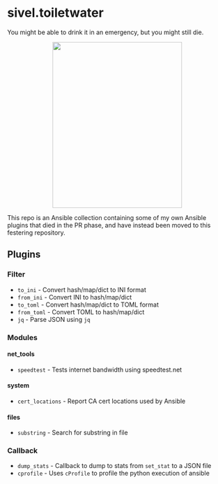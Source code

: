 # sivel.toiletwater

You might be able to drink it in an emergency, but you might still die.

<p align="center"><img width="297" height="380" src="https://i.imgur.com/LCYeNRx.png"></p>

This repo is an Ansible collection containing some of my own Ansible plugins that died in the PR phase, and have instead been moved to this festering repository.

## Plugins

### Filter

* `to_ini` - Convert hash/map/dict to INI format
* `from_ini` - Convert INI to hash/map/dict
* `to_toml` - Convert hash/map/dict to TOML format
* `from_toml` - Convert TOML to hash/map/dict
* `jq` - Parse JSON using `jq`

### Modules

#### net_tools

* `speedtest` - Tests internet bandwidth using speedtest.net

#### system

* `cert_locations` - Report CA cert locations used by Ansible

#### files

* `substring` - Search for substring in file

### Callback

* `dump_stats` - Callback to dump to stats from `set_stat` to a JSON file
* `cprofile` - Uses `cProfile` to profile the python execution of ansible
